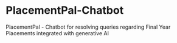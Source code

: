 # PlacementPal-Chatbot
PlacementPal - Chatbot for resolving queries regarding Final Year Placements integrated with generative AI
